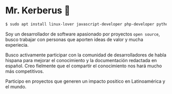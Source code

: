 # Mr. Kerberus 👋

```bash
$ sudo apt install linux-lover javascript-developer php-developer python-developer
```
Soy un desarrollador de software apasionado por proyectos ```open source```, busco trabajar con personas que aporten ideas de valor y mucha experiecia.

Busco activamente participar con la comunidad de desarrolladores de habla hispana para mejorar el conocimiento y la documentación redactada en español. Creo fielmente que el compartir el conocimiento nos hará mucho más competitivos.

Participo en proyectos que generen un impacto positico en Latinoamérica y el mundo.